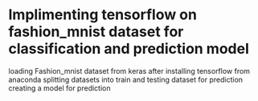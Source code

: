 # Implimenting tensorflow on fashion_mnist dataset for classification and prediction model 
loading Fashion_mnist dataset from keras after installing tensorflow from anaconda
splitting datasets into train and testing dataset for prediction
creating a model for prediction 

